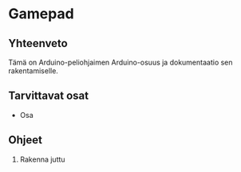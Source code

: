 # Gamepad
## Yhteenveto
Tämä on Arduino-peliohjaimen Arduino-osuus ja dokumentaatio sen
rakentamiselle.

## Tarvittavat osat
- Osa

## Ohjeet
1. Rakenna juttu
